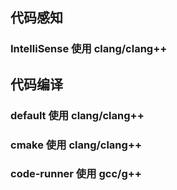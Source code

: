 ## **代码感知**

### **IntelliSense 使用 clang/clang++**

## **代码编译**

### **default 使用 clang/clang++**

### **cmake 使用 clang/clang++**

### **code-runner 使用 gcc/g++**

